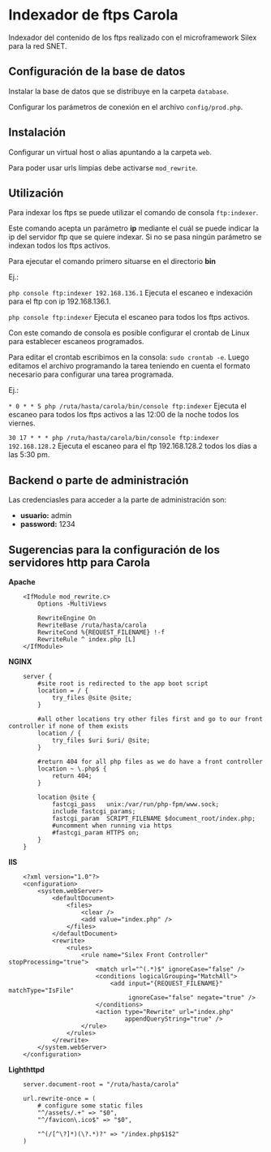 Indexador de ftps Carola 
========================

Indexador del contenido de los ftps realizado con el microframework Silex para la red SNET.

## Configuración de la base de datos ##

Instalar la base de datos que se distribuye en la carpeta `database`.

Configurar los parámetros de conexión en el archivo `config/prod.php`.

## Instalación ##

Configurar un virtual host o alias apuntando a la carpeta `web`.

Para poder usar urls limpias debe activarse `mod_rewrite`.

## Utilización ##

Para indexar los ftps se puede utilizar el comando de consola `ftp:indexer`.

Este comando acepta un parámetro **ip** mediante el cuál se puede indicar la ip del servidor ftp que se quiere indexar. Si no se pasa ningún parámetro se indexan todos los ftps activos.

Para ejecutar el comando primero situarse en el directorio **bin**

Ej.:

`php console ftp:indexer 192.168.136.1` Ejecuta el escaneo e indexación para el ftp con ip 192.168.136.1.

`php console ftp:indexer` Ejecuta el escaneo para todos los ftps activos.

Con este comando de consola es posible configurar el crontab de Linux para establecer escaneos programados.

Para editar el crontab escribimos en la consola: `sudo crontab -e`. Luego editamos el archivo programando la tarea teniendo en cuenta el formato necesario para configurar una tarea programada.

Ej.: 

`* 0 * * 5 php /ruta/hasta/carola/bin/console ftp:indexer` Ejecuta el escaneo para todos los ftps activos a las 12:00 de la noche todos los viernes.

`30 17 * * * php /ruta/hasta/carola/bin/console ftp:indexer 192.168.128.2` Ejecuta el escaneo para el ftp 192.168.128.2 todos los días a las 5:30 pm.

## Backend o parte de administración ##

Las credenciasles para acceder a la parte de administración son:

* **usuario:** admin
* **password:** 1234

## Sugerencias para la configuración de los servidores http para Carola ##

**Apache**
```
	<IfModule mod_rewrite.c>
	    Options -MultiViews
	 
	    RewriteEngine On
	    RewriteBase /ruta/hasta/carola
	    RewriteCond %{REQUEST_FILENAME} !-f
	    RewriteRule ^ index.php [L]
	</IfModule>
```

**NGINX**
```
	server {
	    #site root is redirected to the app boot script
	    location = / {
	        try_files @site @site;
	    }
	 
	    #all other locations try other files first and go to our front controller if none of them exists
	    location / {
	        try_files $uri $uri/ @site;
	    }
	 
	    #return 404 for all php files as we do have a front controller
	    location ~ \.php$ {
	        return 404;
	    }
	 
	    location @site {
	        fastcgi_pass   unix:/var/run/php-fpm/www.sock;
	        include fastcgi_params;
	        fastcgi_param  SCRIPT_FILENAME $document_root/index.php;
	        #uncomment when running via https
	        #fastcgi_param HTTPS on;
	    }
	}
```

**IIS**
```
	<?xml version="1.0"?>
	<configuration>
	    <system.webServer>
	        <defaultDocument>
	            <files>
	                <clear />
	                <add value="index.php" />
	            </files>
	        </defaultDocument>
	        <rewrite>
	            <rules>
	                <rule name="Silex Front Controller" stopProcessing="true">
	                    <match url="^(.*)$" ignoreCase="false" />
	                    <conditions logicalGrouping="MatchAll">
	                        <add input="{REQUEST_FILENAME}" matchType="IsFile"
	                             ignoreCase="false" negate="true" />
	                    </conditions>
	                    <action type="Rewrite" url="index.php"
	                            appendQueryString="true" />
	                </rule>
	            </rules>
	        </rewrite>
	    </system.webServer>
	</configuration>
```

**Lighthttpd**
```
	server.document-root = "/ruta/hasta/carola"
	 
	url.rewrite-once = (
	    # configure some static files
	    "^/assets/.+" => "$0",
	    "^/favicon\.ico$" => "$0",
	 
	    "^(/[^\?]*)(\?.*)?" => "/index.php$1$2"
	)
```


